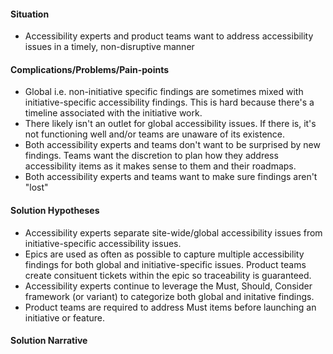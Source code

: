 #### Situation
- Accessibility experts and product teams want to address accessibility issues in a timely, non-disruptive manner

#### Complications/Problems/Pain-points
- Global i.e. non-initiative specific findings are sometimes mixed with initiative-specific accessibility findings. This is hard because there's a timeline associated with the initiative work. 
- There likely isn't an outlet for global accessibility issues. If there is, it's not functioning well and/or teams are unaware of its existence.
- Both accessibility experts and teams don't want to be surprised by new findings. Teams want the discretion to plan how they address accessibility items as it makes sense to them and their roadmaps.
- Both accessibility experts and teams want to make sure findings aren't "lost"  

#### Solution Hypotheses
- Accessibility experts separate site-wide/global accessibility issues from initiative-specific accessibility issues. 
- Epics are used as often as possible to capture multiple accessibility findings for both global and initiative-specific issues. Product teams create consituent tickets within the epic so traceability is guaranteed. 
- Accessibility experts continue to leverage the Must, Should, Consider framework (or variant) to categorize both global and initative findings.  
- Product teams are required to address Must items before launching an initiative or feature.

#### Solution Narrative


